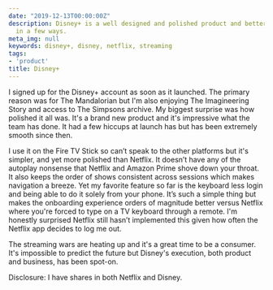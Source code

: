 ```yaml
---
date: "2019-12-13T00:00:00Z"
description: Disney+ is a well designed and polished product and better than Netflix
  in a few ways.
meta_img: null
keywords: disney+, disney, netflix, streaming
tags:
- 'product'
title: Disney+
---
```


I signed up for the Disney+ account as soon as it launched. The primary reason was for The Mandalorian but I'm also enjoying The Imagineering Story and access to The Simpsons archive. My biggest surprise was how polished it all was. It's a brand new product and it's impressive what the team has done. It had a few hiccups at launch has but has been extremely smooth since then.

I use it on the Fire TV Stick so can’t speak to the other platforms but it's simpler, and yet more polished than Netflix. It doesn’t have any of the autoplay nonsense that Netflix and Amazon Prime shove down your throat. It also keeps the order of shows consistent across sessions which makes navigation a breeze. Yet my favorite feature so far is the keyboard less login and being able to do it solely from your phone. It’s such a simple thing but makes the onboarding experience orders of magnitude better versus Netflix where you're forced to type on a TV keyboard through a remote. I'm honestly surprised Netflix still hasn’t implemented this given how often the Netflix app decides to log me out.

The streaming wars are heating up and it's a great time to be a consumer. It's impossible to predict the future but Disney's execution, both product and business, has been spot-on.

Disclosure: I have shares in both Netflix and Disney.

